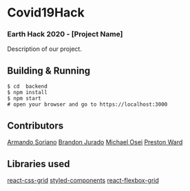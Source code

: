 # Covid19Hack

### Earth Hack 2020 - [Project Name]

Description of our project.

## Building & Running

```
$ cd  backend
$ npm install
$ npm start
# open your browser and go to https://localhost:3000
```

## Contributors

[Armando Soriano](https://github.com/ArmSoriano)
[Brandon Jurado](https://github.com/brandonjurado)
[Michael Osei](https://github.com/mike168m)
[Preston Ward](https://github.com/psward)

## Libraries used

[react-css-grid](https://github.com/jxnblk/react-css-grid)
[styled-components](https://styled-components.com/)
[react-flexbox-grid](https://roylee0704.github.io/react-flexbox-grid/)